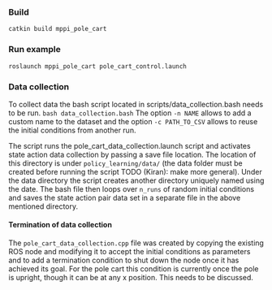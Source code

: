 ### Build

`catkin build mppi_pole_cart`

### Run example

`roslaunch mppi_pole_cart pole_cart_control.launch`


### Data collection
To collect data the bash script located in scripts/data_collection.bash needs to be run.
`bash data_collection.bash`
The option `-n NAME` allows to add a custom name to the dataset and the option `-c PATH_TO_CSV` allows to reuse the initial conditions from another run.

The script runs the pole_cart_data_collection.launch script and activates state action data collection by passing a save file location. The location of this directory is under `policy_learning/data/` (the data folder must be created before running the script TODO (Kiran): make more general). Under the data directory the script creates another directory uniquely named using the date.
The bash file then loops over `n_runs` of random initial conditions and saves the state action pair data set in a separate file in the above mentioned directory.

#### Termination of data collection
The `pole_cart_data_collection.cpp` file was created by copying the existing ROS node and modifying it to accept the initial conditions as parameters and to add a termination condition to shut down the node once it has achieved its goal. For the pole cart this condition is currently once the pole is upright, though it can be at any x position. This needs to be discussed. 
